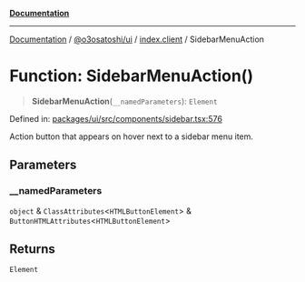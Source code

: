 [**Documentation**](../../../../README.md)

***

[Documentation](../../../../README.md) / [@o3osatoshi/ui](../../README.md) / [index.client](../README.md) / SidebarMenuAction

# Function: SidebarMenuAction()

> **SidebarMenuAction**(`__namedParameters`): `Element`

Defined in: [packages/ui/src/components/sidebar.tsx:576](https://github.com/o3osatoshi/experiment/blob/67ff251451cab829206391b718d971ec20ce4dfb/packages/ui/src/components/sidebar.tsx#L576)

Action button that appears on hover next to a sidebar menu item.

## Parameters

### \_\_namedParameters

`object` & `ClassAttributes`\<`HTMLButtonElement`\> & `ButtonHTMLAttributes`\<`HTMLButtonElement`\>

## Returns

`Element`
